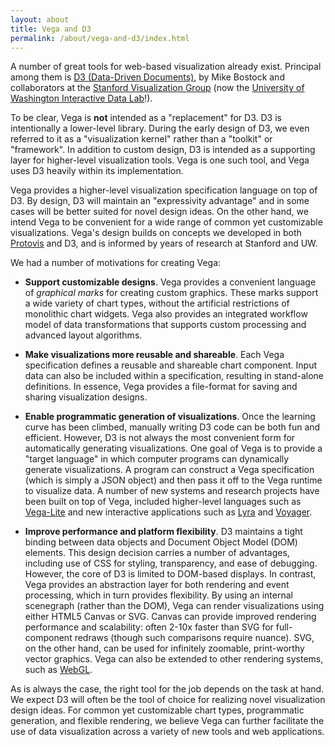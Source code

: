 ```yaml
---
layout: about
title: Vega and D3
permalink: /about/vega-and-d3/index.html
---
```


A number of great tools for web-based visualization already exist. Principal among them is [D3 (Data-Driven Documents)](http://d3js.org), by Mike Bostock and collaborators at the [Stanford Visualization Group](http://vis.stanford.edu) (now the [University of Washington Interactive Data Lab](http://idl.cs.washington.edu/)!).

To be clear, Vega is **not** intended as a "replacement" for D3. D3 is intentionally a lower-level library. During the early design of D3, we even referred to it as a "visualization kernel" rather than a "toolkit" or "framework". In addition to custom design, D3 is intended as a supporting layer for higher-level visualization tools. Vega is one such tool, and Vega uses D3 heavily within its implementation.

Vega provides a higher-level visualization specification language on top of D3. By design, D3 will maintain an "expressivity advantage" and in some cases will be better suited for novel design ideas. On the other hand, we intend Vega to be convenient for a wide range of common yet customizable visualizations. Vega's design builds on concepts we developed in both [Protovis](http://protovis.org) and D3, and is informed by years of research at Stanford and UW.

We had a number of motivations for creating Vega:

- **Support customizable designs**. Vega provides a convenient language of _graphical marks_ for creating custom graphics. These marks support a wide variety of chart types, without the artificial restrictions of monolithic chart widgets. Vega also provides an integrated workflow model of data transformations that supports custom processing and advanced layout algorithms.

- **Make visualizations more reusable and shareable**. Each Vega specification defines a reusable and shareable chart component. Input data can also be included within a specification, resulting in stand-alone definitions. In essence, Vega provides a file-format for saving and sharing visualization designs.

- **Enable programmatic generation of visualizations**. Once the learning curve has been climbed, manually writing D3 code can be both fun and efficient. However, D3 is not always the most convenient form for automatically generating visualizations. One goal of Vega is to provide a "target language" in which computer programs can dynamically generate visualizations. A program can construct a Vega specification (which is simply a JSON object) and then pass it off to the Vega runtime to visualize data. A number of new systems and research projects have been built on top of Vega, included higher-level languages such as [Vega-Lite](https://vega.github.io/vega-lite/) and new interactive applications such as [Lyra](http://idl.cs.washington.edu/projects/lyra/) and [Voyager](https://vega.github.io/voyager2/).

- **Improve performance and platform flexibility**. D3 maintains a tight binding between data objects and Document Object Model (DOM) elements. This design decision carries a number of advantages, including use of CSS for styling, transparency, and ease of debugging. However, the core of D3 is limited to DOM-based displays. In contrast, Vega provides an abstraction layer for both rendering and event processing, which in turn provides flexibility. By using an internal scenegraph (rather than the DOM), Vega can render visualizations using either HTML5 Canvas or SVG. Canvas can provide improved rendering performance and scalability: often 2-10x faster than SVG for full-component redraws (though such comparisons require nuance). SVG, on the other hand, can be used for infinitely zoomable, print-worthy vector graphics. Vega can also be extended to other rendering systems, such as [WebGL](https://github.com/vega/vega-webgl-renderer).

As is always the case, the right tool for the job depends on the task at hand. We expect D3 will often be the tool of choice for realizing novel visualization design ideas. For common yet customizable chart types, programmatic generation, and flexible rendering, we believe Vega can further facilitate the use of data visualization across a variety of new tools and web applications.
